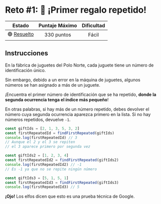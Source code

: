 # Reto #1: 🎁 ¡Primer regalo repetido!

|    Estado   |Puntaje Máximo| Dificultad |
|:-----------:|:------------:|:------------:|
| 🟢 [Resuelto](https://github.com/zlarosav/adventjs/blob/main/2023/Reto%2001/reto01.js) |  330 puntos  | Fácil |

## Instrucciones
En la fábrica de juguetes del Polo Norte, cada juguete tiene un número de identificación único.

Sin embargo, debido a un error en la máquina de juguetes, algunos números se han asignado a más de un juguete.

¡Encuentra el primer número de identificación que se ha repetido,  **donde la segunda ocurrencia tenga el índice más pequeño**!

En otras palabras, si hay más de un número repetido, debes devolver el número cuya segunda ocurrencia aparezca primero en la lista. Si no hay números repetidos, devuelve `-1`.

```javascript
const giftIds = [2, 1, 3, 5, 3, 2]
const firstRepeatedId = findFirstRepeated(giftIds)
console.log(firstRepeatedId) // 3
// Aunque el 2 y el 3 se repiten
// el 3 aparece primero por segunda vez

const giftIds2 = [1, 2, 3, 4]
const firstRepeatedId2 = findFirstRepeated(giftIds2)
console.log(firstRepeatedId2) // -1
// Es -1 ya que no se repite ningún número

const giftIds3 = [5, 1, 5, 1]
const firstRepeatedId3 = findFirstRepeated(giftIds3)
console.log(firstRepeatedId3) // 5
```

**¡Ojo!** Los elfos dicen que esto es una prueba técnica de Google.